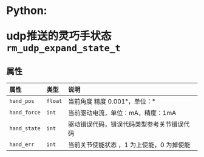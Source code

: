 # <p class="hidden">Python: </p>udp推送的灵巧手状态`rm_udp_expand_state_t`

## 属性

|  属性  |  类型  |  说明  |
| :--- | :--- | :--- |
|  `hand_pos`  |  `float`  |  当前角度  精度 0.001°，单位：° |
|  `hand_force`  |  `int`  |  当前驱动电流，单位：mA，精度：1mA |
|  `hand_state`  |  `int`  |  驱动错误代码，错误代码类型参考关节错误代码 |
|  `hand_err`  |  `int`  |  当前关节使能状态 ，1 为上使能，0 为掉使能 |
